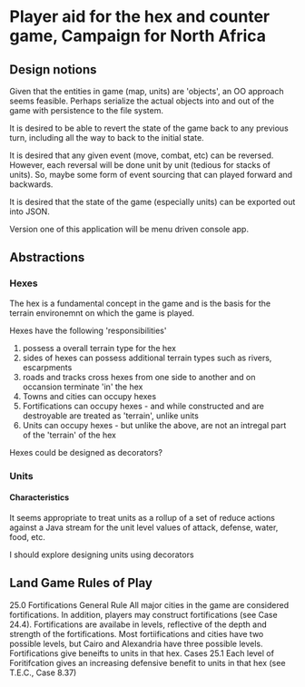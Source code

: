 # Player aid for the hex and counter game, Campaign for North Africa

## Design notions
Given that the entities in game (map, units) are 'objects', an OO approach seems feasible.
Perhaps serialize the actual objects into and out of the game with persistence to the file system.

It is desired to be able to revert the state of the game back to any previous turn, including
all the way to back to the initial state. 

It is desired that any given event (move, combat, etc) can be reversed. However, each reversal will 
be done unit by unit (tedious for stacks of units). So, maybe some form of event sourcing that can played
forward and backwards.

It is desired that the state of the game (especially units) can be exported out into JSON. 

Version one of this application will be menu driven console app.  

## Abstractions
### Hexes
The hex is a fundamental concept in the game and is the basis for the terrain environemnt
on which the game is played.

Hexes have the following 'responsibilities'
1. possess a overall terrain type for the hex
2. sides of hexes can possess additional terrain types such as rivers, escarpments
3. roads and tracks cross hexes from one side to another and on occansion terminate 'in' the hex
4. Towns and cities can occupy hexes
5. Fortifications can occupy hexes - and while constructed and are destroyable are treated as 'terrain',
unlike units
6. Units can occupy hexes - but unlike the above, are not an intregal part of the 'terrain' of the hex

Hexes could be designed as decorators?

### Units
#### Characteristics
It seems appropriate to treat units as a rollup of a set of reduce actions against a Java stream for the 
unit level values of attack, defense, water, food, etc. 

I should explore designing units using decorators



## Land Game Rules of Play

25.0 Fortifications
General Rule
All major cities in the game are considered fortifications. In addition, players may construct 
fortifications (see Case 24.4). Fortifications are availabe in levels, reflective of the depth and
strength of the fortifications. Most fortiifications and cities have two possible levels, but Cairo
and Alexandria have three possible levels. Fortifications give beneifts to units in that hex.
Cases
25.1 Each level of Foritifcation gives an increasing defensive benefit to units in that hex 
(see T.E.C., Case 8.37)